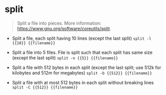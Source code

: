 # split
> Split a file into pieces.
> More information: <https://www.gnu.org/software/coreutils/split>.

- Split a file, each split having 10 lines (except the last split)
`split -l {{10}} {{filename}}`

- Split a file into 5 files. File is split such that each split has same size (except the last split)
`split -n {{5}} {{filename}}`

- Split a file with 512 bytes in each split (except the last split; use 512k for kilobytes and 512m for megabytes)
`split -b {{512}} {{filename}}`

- Split a file with at most 512 bytes in each split without breaking lines
`split -C {{512}} {{filename}}`

